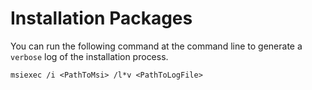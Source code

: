 Installation Packages
=======================
You can run the following command at the command line to generate a `verbose` log of the installation process.
```
msiexec /i <PathToMsi> /l*v <PathToLogFile>
```
